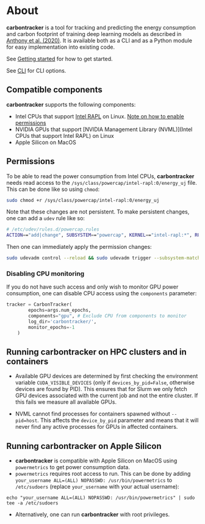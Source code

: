 # About

**carbontracker** is a tool for tracking and predicting the energy consumption and carbon footprint of training deep learning models as described in [Anthony et al. (2020)](https://arxiv.org/abs/2007.03051).
It is available both as a CLI and as a Python module for easy implementation into existing code.

See [Getting started](/getting-started) for how to get started.

See [CLI](documentation/CLI.md) for CLI options.

## Compatible components
**carbontracker** supports the following components:

- Intel CPUs that support [Intel RAPL](http://web.eece.maine.edu/~vweaver/projects/rapl/rapl_support.html) on Linux. [Note on how to enable permissions](/#permissions)
- NVIDIA GPUs that support [NVIDIA Management Library (NVML)](Intel CPUs that support Intel RAPL) on Linux
- Apple Silicon on MacOS

## Permissions
To be able to read the power consumption from Intel CPUs, **carbontracker** needs read access to the `/sys/class/powercap/intel-rapl:0/energy_uj` file. This can be done like so using `chmod`:
~~~bash
sudo chmod +r /sys/class/powercap/intel-rapl:0/energy_uj
~~~
Note that these changes are not persistent. To make persistent changes, one can add a `udev` rule like so:
~~~bash
# /etc/udev/rules.d/powercap.rules
ACTION=="add|change", SUBSYSTEM=="powercap", KERNEL=="intel-rapl:*", RUN+="/bin/chmod og+r %S%p/energy_uj"
~~~
Then one can immediately apply the permission changes:
~~~bash
sudo udevadm control --reload && sudo udevadm trigger --subsystem-match=powercap
~~~
### Disabling CPU monitoring
If you do not have such access and only wish to monitor GPU power consumption, one can disable CPU access using the `components` parameter:
~~~python
tracker = CarbonTracker(
        epochs=args.num_epochs,
        components="gpu", # Exclude CPU from components to monitor
        log_dir='carbontracker/',
        monitor_epochs=-1
    )
~~~

## Running **carbontracker** on HPC clusters and in containers

- Available GPU devices are determined by first checking the environment variable `CUDA_VISIBLE_DEVICES` (only if `devices_by_pid=False`, otherwise devices are found by PID). 
This ensures that for Slurm we only fetch GPU devices associated with the current job and not the entire cluster. 
If this fails we measure all available GPUs.

- NVML cannot find processes for containers spawned without `--pid=host`. This affects the `device_by_pid` parameter and means that it will never find any active processes for GPUs in affected containers.

## Running **carbontracker** on Apple Silicon

- **carbontracker** is compatible with Apple Silicon on MacOS using `powermetrics` to get power consumption data.
- `powermetrics` requires root access to run. This can be done by adding `your_username ALL=(ALL) NOPASSWD: /usr/bin/powermetrics` to `/etc/sudoers` (replace `your_username` with your actual username):
```
echo "your_username ALL=(ALL) NOPASSWD: /usr/bin/powermetrics" | sudo tee -a /etc/sudoers
```
- Alternatively, one can run **carbontracker** with root privileges.